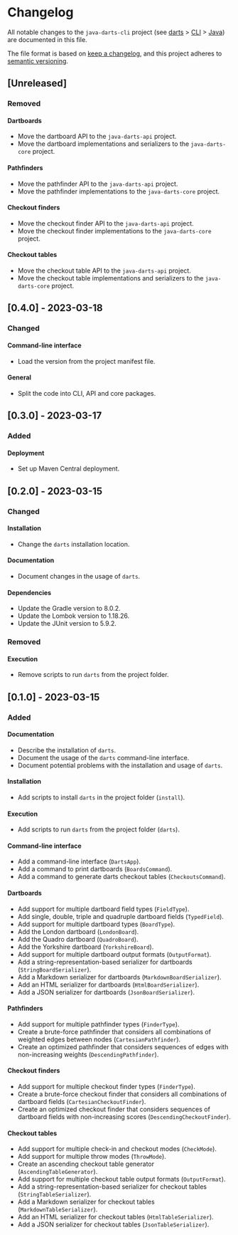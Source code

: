 # Changelog

All notable changes to the `java-darts-cli` project (see [darts](https://github.com/mauritssilvis/darts) > [CLI](https://github.com/mauritssilvis/darts/tree/main/cli) > [Java](.)) are documented in this file.

The file format is based on [keep a changelog](https://keepachangelog.com/en/1.0.0/),
and this project adheres to [semantic versioning](https://semver.org/spec/v2.0.0.html).

## [Unreleased]

### Removed

#### Dartboards

- Move the dartboard API to the `java-darts-api` project.
- Move the dartboard implementations and serializers to the `java-darts-core` project.

#### Pathfinders

- Move the pathfinder API to the `java-darts-api` project.
- Move the pathfinder implementations to the `java-darts-core` project.

#### Checkout finders

- Move the checkout finder API to the `java-darts-api` project.
- Move the checkout finder implementations to the `java-darts-core` project.

#### Checkout tables

- Move the checkout table API to the `java-darts-api` project.
- Move the checkout table implementations and serializers to the `java-darts-core` project.

## [0.4.0] - 2023-03-18

### Changed

#### Command-line interface

- Load the version from the project manifest file.

#### General

- Split the code into CLI, API and core packages.

## [0.3.0] - 2023-03-17

### Added

#### Deployment

- Set up Maven Central deployment.

## [0.2.0] - 2023-03-15

### Changed

#### Installation

- Change the `darts` installation location.

#### Documentation

- Document changes in the usage of `darts`.

#### Dependencies

- Update the Gradle version to 8.0.2.
- Update the Lombok version to 1.18.26.
- Update the JUnit version to 5.9.2.

### Removed

#### Execution

- Remove scripts to run `darts` from the project folder.

## [0.1.0] - 2023-03-15

### Added

#### Documentation

- Describe the installation of `darts`.
- Document the usage of the `darts` command-line interface.
- Document potential problems with the installation and usage of `darts`.

#### Installation

- Add scripts to install `darts` in the project folder (`install`).

#### Execution

- Add scripts to run `darts` from the project folder (`darts`).

#### Command-line interface

- Add a command-line interface (`DartsApp`).
- Add a command to print dartboards (`BoardsCommand`).
- Add a command to generate darts checkout tables (`CheckoutsCommand`).

#### Dartboards

- Add support for multiple dartboard field types (`FieldType`).
- Add single, double, triple and quadruple dartboard fields (`TypedField`).
- Add support for multiple dartboard types (`BoardType`).
- Add the London dartboard (`LondonBoard`).
- Add the Quadro dartboard (`QuadroBoard`).
- Add the Yorkshire dartboard (`YorkshireBoard`).
- Add support for multiple dartboard output formats (`OutputFormat`).
- Add a string-representation-based serializer for dartboards (`StringBoardSerializer`).
- Add a Markdown serializer for dartboards (`MarkdownBoardSerializer`).
- Add an HTML serializer for dartboards (`HtmlBoardSerializer`).
- Add a JSON serializer for dartboards (`JsonBoardSerializer`).

#### Pathfinders

- Add support for multiple pathfinder types (`FinderType`).
- Create a brute-force pathfinder that considers all combinations of weighted edges between nodes (`CartesianPathfinder`).
- Create an optimized pathfinder that considers sequences of edges with non-increasing weights (`DescendingPathfinder`).

#### Checkout finders

- Add support for multiple checkout finder types (`FinderType`).
- Create a brute-force checkout finder that considers all combinations of dartboard fields (`CartesianCheckoutFinder`).
- Create an optimized checkout finder that considers sequences of dartboard fields with non-increasing scores (`DescendingCheckoutFinder`).

#### Checkout tables

- Add support for multiple check-in and checkout modes (`CheckMode`).
- Add support for multiple throw modes (`ThrowMode`).
- Create an ascending checkout table generator (`AscendingTableGenerator`).
- Add support for multiple checkout table output formats (`OutputFormat`).
- Add a string-representation-based serializer for checkout tables (`StringTableSerializer`).
- Add a Markdown serializer for checkout tables (`MarkdownTableSerializer`).
- Add an HTML serializer for checkout tables (`HtmlTableSerializer`).
- Add a JSON serializer for checkout tables (`JsonTableSerializer`).
